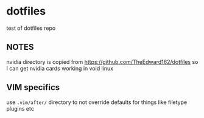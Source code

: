 # dotfiles
test of dotfiles repo


## NOTES

nvidia directory is copied from https://github.com/TheEdward162/dotfiles
so I can get nvidia cards working in void linux

## VIM specifics

use `.vim/after/` directory to not override defaults for things like filetype plugins etc 
